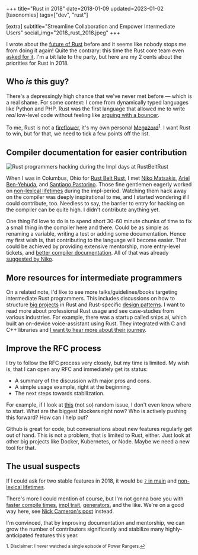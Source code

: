 +++
title="Rust in 2018"
date=2018-01-09
updated=2023-01-02
[taxonomies]
tags=["dev", "rust"]

[extra]
subtitle="Streamline Collaboration and Empower Intermediate Users"
social_img="2018_rust_2018.jpeg"
+++

I wrote about the [future of Rust](@/2017/future-of-rust/index.md) before and it seems like nobody stops me from doing it again! Quite the contrary: this time the Rust core team even [asked for it](https://blog.rust-lang.org/2018/01/03/new-years-rust-a-call-for-community-blogposts.html).
I'm a bit late to the party, but here are my 2 cents about the priorities for Rust in 2018.

<!-- more -->

## Who _is_ this guy?

There's a depressingly high chance that we've never met before &mdash; which is a real shame.
For some context: I come from dynamically typed languages like Python and PHP.
Rust was the first language that allowed me to write _real_ low-level code without feeling like [arguing with a bouncer](https://www.youtube.com/watch?v=5uurT7yVWkQ).

To me, Rust is not a [fireflower](https://brson.github.io/fireflowers/), it's my own personal [Megazord](https://en.wikipedia.org/wiki/Power_Rangers)<sup><a href="#fn1" id="ref1">1</a></sup>.
I want Rust to win, but for that, we need to tick a few points off the list.

## Compiler documentation for easier contribution

![Rust programmers hacking during the Impl days at RustBeltRust](./rustbeltrust.jpeg)

When I was in Columbus, Ohio for [Rust Belt Rust](https://www.rust-belt-rust.com/), I met [Niko Matsakis](https://twitter.com/nikomatsakis), [Ariel Ben-Yehuda](https://github.com/arielb1), and [Santiago Pastorino](https://twitter.com/spastorino).
Those fine gentlemen eagerly worked on [non-lexical lifetimes](https://github.com/rust-lang/rust/pull/45538) during the impl-period.
Watching them hack away on the compiler was deeply inspirational to me, and I started wondering if I could contribute, too.
Needless to say, the barrier to entry for hacking on the compiler can be quite high.
I didn't contribute anything yet.

One thing I'd love to do is to spend short 30-60 minute chunks of time to fix a small thing in the compiler here and there. Could be as simple as renaming a variable, writing a test or adding some documentation.
Hence my first wish is, that contributing to the language will become easier.
That could be achieved by providing extensive mentorship, more entry-level tickets, and [better compiler documentation](https://internals.rust-lang.org/t/so-you-want-to-hack-on-the-rust-compiler-a-plan-for-a-book/6497).
All of that was already [suggested by Niko](https://smallcultfollowing.com/babysteps/blog/2018/01/05/lessons-from-the-impl-period/).

## More resources for intermediate programmers

On a related note, I'd like to see more talks/guidelines/books targeting intermediate Rust programmers.
This includes discussions on how to structure [big projects](https://github.com/servo/servo) in Rust and Rust-specific [design patterns](https://github.com/rust-unofficial/patterns).
I want to read more about professional Rust usage and see case-studies from various industries.
For example, there was a startup called snips.ai, which built an on-device voice-assistant using Rust.
They integrated with C and C++ libraries and [I want to hear more about their journey](https://medium.com/snips-ai/snips-big-wish-for-rust2018-libraries-or-portability-pick-two-814d104586d9).

## Improve the RFC process

I try to follow the RFC process very closely, but my time is limited.
My wish is, that I can open any RFC and immediately get its status:

- A summary of the discussion with major pros and cons.
- A simple usage example, right at the beginning.
- The next steps towards stabilization.

For example, if I look at [this](https://github.com/rust-lang/rfcs/issues/323) (not so) random issue, I don't even know where to start. What are the biggest blockers right now? Who is actively pushing this forward? How can I help out?

Github is great for code, but conversations about new features regularly get out of hand.
This is not a problem, that is limited to Rust, either. Just look at other big projects like Docker, Kubernetes, or Node.
Maybe we need a new tool for that.

## The usual suspects

If I could ask for two stable features in 2018, it would be [`?` in main](https://github.com/rust-lang/rust/issues/43301)
and [non-lexical lifetimes](https://github.com/rust-lang/rust/issues/44928).

There's more I could mention of course, but I'm not gonna bore you with [faster compile times](https://blog.rust-lang.org/2016/09/08/incremental.html), [impl trait](https://github.com/rust-lang/rust/issues/34511), [generators](https://doc.rust-lang.org/1.22.0/std/ops/trait.Generator.html), and the like.
We're on a good way here, see [Nick Cameron's post](https://www.ncameron.org/blog/rust-2018/) instead.

I'm convinced, that by improving documentation and mentorship, we can grow the number of contributors significantly
and stabilize many highly-anticipated features this year.

<sup id="fn1">1. Disclaimer: I never watched a single episode of Power Rangers.<a href="#ref1" title="Jump back to footnote 1 in the text.">↩</a></sup>
